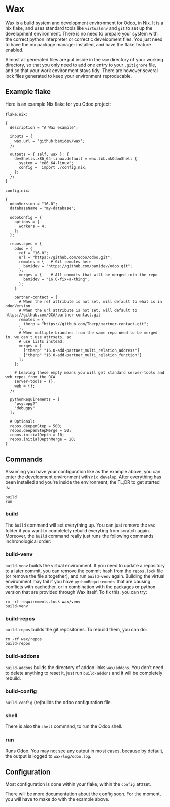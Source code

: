 # Wax

Wax is a build system and development environment for Odoo, in Nix.
It is a nix flake, and uses standard tools like `virtualenv` and `git` to set up the development
environment. There is no need to prepare your system with the correct python interpreter or correct
c development files. You just need to have the nix package manager installed, and have the flake
feature enabled.

Almost all generated files are put inside in the `wax` directory of your working directory, so that
you only need to add one entry to your `.gitignore` file, and so that your work environment stays
tidy. There are however several lock files generated to keep your environment reproducable.

## Example flake

Here is an example Nix flake for you Odoo project:

`flake.nix`:
```
{
  description = "A Wax example";

  inputs = {
    wax.url = "github:bamidev/wax";
  };

  outputs = { self, wax }: {
    devShells.x86_64-linux.default = wax.lib.mkOdooShell {
      system = "x86_64-linux";
      config =  import ./config.nix;
    };
  };
}
```

`config.nix`:
```
{
  odooVersion = "16.0";
  databaseName = "my-database";

  odooConfig = {
    options = {
      workers = 4;
    };
  };

  repos.spec = {
    odoo = {
      ref = "16.0";
      url = "https://github.com/odoo/odoo.git";
      remotes = {   # Git remotes here
        bamidev = "https://github.com/bamidev/odoo.git";
      };
      merges = {    # All commits that will be merged into the repo
        bamidev = "16.0-fix-a-thing";
      };
    }

    partner-contact = {
      # When the ref attribute is not set, will default to what is in odooVersion
      # When the url attribute is not set, will default to https://github.com/OCA/partner-contact.git
      remotes = {
        therp = "https://github.com/Therp/partner-contact.git";
      };
      # When multiple branches from the same repo need to be merged in, we can't use attrsets, so
      # use lists instead:
      merges = [
        ["therp" "16.0-add-partner_multi_relation_address"]
        ["therp" "16.0-add-partner_multi_relation_function"]
      ];
    };

    # Leaving these empty means you will get standard server-tools and web repos from the OCA
    server-tools = {};
    web = {};
  };

  pythonRequirements = [
    "psycopg2"
    "debugpy"
  ];

  # Optional:
  repos.deepenStep = 500;
  repos.deepenStepMerge = 50;
  repos.initialDepth = 10;
  repos.initialDepthMerge = 20;
}
```


## Commands

Assuming you have your configuration like as the example above, you can enter the development
environment with `nix develop`. After everything has been installed and you're inside the
environment, the TL;DR to get started is:

```
build
run
```

### build

The `build` command will set everything up. You can just remove the `wax` folder if you want
to completely rebuild everyting from scratch again.
Moreover, the `build` command really just runs the following commands inchronological order:

### build-venv

`build-venv` builds the virtual environment. If you need to update a repository to a later commit,
you can remove the commit hash from the `repos.lock` file (or remove the file altogether), and run
`build-venv` again.
Building the virtual environment may fail if you have `pythonRequirements` that are causing
conflicts with eachother, or in combination with the packages or python version that are provided
through Wax itself. To fix this, you can try:

```
rm -rf requirements.lock wax/venv
build-venv
```

### build-repos

`build-repos` builds the git repositories. To rebuild them, you can do:
```
rm -rf wax/repos
build-repos
```


### build-addons

`build-addons` builds the directory of addon links `wax/addons`. You don't need to delete anything
to reset it, just run `build-addons` and it will be completely rebuild.

### build-config

`build-config` (re)builds the odoo configuration file.

### shell

There is also the `shell` command, to run the Odoo shell.

### run

Runs Odoo. You may not see any output in most cases, because by default, the output is logged to
`wax/log/odoo.log`.

## Configuration

Most configuration is done within your flake, within the `config` attrset.

There will be more documentation about the config soon. For the moment, you will have to make do
with the example above.
